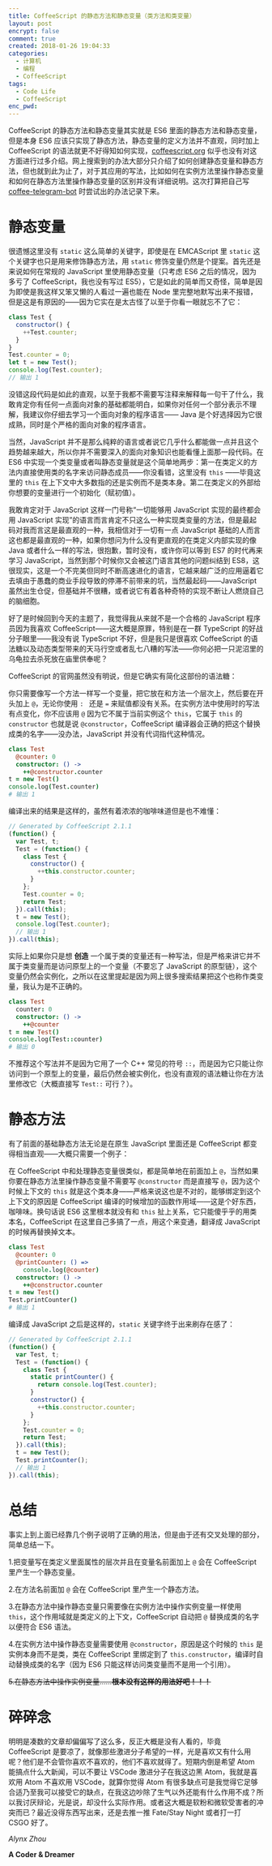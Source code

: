 ```yaml
---
title: CoffeeScript 的静态方法和静态变量（类方法和类变量）
layout: post
encrypt: false
comment: true
created: 2018-01-26 19:04:33
categories:
  - 计算机
  - 编程
  - CoffeeScript
tags:
  - Code Life
  - CoffeeScript
enc_pwd:
---
```

CoffeeScript 的静态方法和静态变量其实就是 ES6 里面的静态方法和静态变量，但是本身 ES6 应该只实现了静态方法，静态变量的定义方法并不直观，同时加上 CoffeeScript 的语法就更不好得知如何实现，[coffeescript.org](http://coffeescript.org/) 似乎也没有对这方面进行过多介绍。网上搜索到的办法大部分只介绍了如何创建静态变量和静态方法，但也就到此为止了，对于其应用的写法，比如如何在实例方法里操作静态变量和如何在静态方法里操作静态变量的区别并没有详细说明。这次打算把自己写 [coffee-telegram-bot](https://github.com/AlynxZhou/coffee-telegram-bot) 时尝试出的办法记录下来。

<!--more-->

# 静态变量

很遗憾这里没有 `static` 这么简单的关键字，即使是在 EMCAScript 里 `static` 这个关键字也只是用来修饰静态方法，用 `static` 修饰变量仍然是个提案。首先还是来说如何在常规的 JavaScript 里使用静态变量（只考虑 ES6 之后的情况，因为多亏了 CoffeeScript，我也没有写过 ES5），它是如此的简单而又奇怪，简单是因为即使是我这样又笨又懒的人看过一遍也能在 Node 里完整地默写出来不报错，但是这是有原因的——因为它实在是太古怪了以至于你看一眼就忘不了它：

```JavaScript
class Test {
  constructor() {
    ++Test.counter;
  }
}
Test.counter = 0;
let t = new Test();
console.log(Test.counter);
// 输出 1
```

没错这段代码是如此的直观，以至于我都不需要写注释来解释每一句干了什么，我敢肯定你有任何一点面向对象的基础都能明白，如果你对任何一个部分表示不理解，我建议你仔细去学习一个面向对象的程序语言—— Java 是个好选择因为它很成熟，同时是个严格的面向对象的程序语言。

当然，JavaScript 并不是那么纯粹的语言或者说它几乎什么都能做一点并且这个趋势越来越大，所以你并不需要深入的面向对象知识也能看懂上面那一段代码。在 ES6 中实现一个类变量或者叫静态变量就是这个简单地两步：第一在类定义的方法内直接使用类的名字来访问静态成员——你没看错，这里没有 `this` ——毕竟这里的 `this` 在上下文中大多数指的还是实例而不是类本身。第二在类定义的外部给你想要的变量进行一个初始化（赋初值）。

我敢肯定对于 JavaScript 这样一门号称“一切能够用 JavaScript 实现的最终都会用 JavaScript 实现”的语言而言肯定不只这么一种实现类变量的方法，但是最起码对我而言这是最直观的一种，我相信对于一切有一点 JavaScript 基础的人而言这也都是最直观的一种，如果你想问为什么没有更直观的在类定义内部实现的像 Java 或者什么一样的写法，很抱歉，暂时没有，或许你可以等到 ES7 的时代再来学习 JavaScript，当然到那个时候你又会被这门语言其他的问题纠结到 ES8，这很现实，这是一个不完美但同时不断高速进化的语言，它越来越广泛的应用逼着它去填由于愚蠢的商业手段导致的停滞不前带来的坑，当然最起码——JavaScript 虽然出生仓促，但基础并不很糟，或者说它有着各种奇特的实现不断让人燃烧自己的脑细胞。

好了是时候回到今天的主题了，我觉得我从来就不是一个合格的 JavaScript 程序员因为我喜欢 CoffeeScript——这大概是原罪，特别是在一群 TypeScript 的好战分子眼里——我没有说 TypeScript 不好，但是我只是很喜欢 CoffeeScript 的语法糖以及动态类型带来的天马行空或者乱七八糟的写法——你何必把一只泥沼里的乌龟拉去杀死放在庙里供奉呢？

CoffeeScript 的官网虽然没有明说，但是它确实有简化这部份的语法糖：

你只需要像写一个方法一样写一个变量，把它放在和方法一个层次上，然后要在开头加上 `@`，无论你使用 `: ` 还是 ` = ` 来赋值都没有关系。在实例方法中使用时的写法有点变化，你不应该用 `@` 因为它不属于当前实例这个 `this`，它属于 `this` 的 `constructor` 也就是说 `@constructor`，CoffeeScript 编译器会正确的把这个替换成类的名字——没办法，JavaScript 并没有代词指代这种情况。

```CoffeeScript
class Test
  @counter: 0
  constructor: () ->
    ++@constructor.counter
t = new Test()
console.log(Test.counter)
# 输出 1
```

编译出来的结果是这样的，虽然有着浓浓的咖啡味道但是也不难懂：

```JavaScript
// Generated by CoffeeScript 2.1.1
(function() {
  var Test, t;
  Test = (function() {
    class Test {
      constructor() {
        ++this.constructor.counter;
      }
    };
    Test.counter = 0;
    return Test;
  }).call(this);
  t = new Test();
  console.log(Test.counter);
  // 输出 1
}).call(this);
```

实际上如果你只是想 **创造** 一个属于类的变量还有一种写法，但是严格来讲它并不属于类变量而是访问原型上的一个变量（不要忘了 JavaScript 的原型链），这个变量仍然会实例化，之所以在这里提起是因为网上很多搜索结果把这个也称作类变量，我认为是不正确的。

```CoffeeScript
class Test
  counter: 0
  constructor: () ->
    ++@counter
t = new Test()
console.log(Test::counter)
# 输出 0
```

不推荐这个写法并不是因为它用了一个 C++ 常见的符号 `::`，而是因为它只能让你访问到一个原型上的变量，最后仍然会被实例化，也没有直观的语法糖让你在方法里修改它（大概直接写 `Test::` 可行？）。

# 静态方法

有了前面的基础静态方法无论是在原生 JavaScript 里面还是 CoffeeScript 都变得相当直观——大概只需要一个例子：

在 CoffeeScript 中和处理静态变量很类似，都是简单地在前面加上 `@`，当然如果你要在静态方法里操作静态变量不需要写 `@constructor` 而是直接写 `@`，因为这个时候上下文的 `this` 就是这个类本身——严格来说这也是不对的，能够绑定到这个上下文的原因是 CoffeeScript 编译的时候增加的函数作用域——这是个好东西，咖啡味。换句话说 ES6 这里根本就没有和 `this` 扯上关系，它只能傻乎乎的用类本名，CoffeeScript 在这里自己多搞了一点，用这个来变通，翻译成 JavaScript 的时候再替换掉文本。

```CoffeeScript
class Test
  @counter: 0
  @printCounter: () =>
    console.log(@counter)
  constructor: () ->
    ++@constructor.counter
t = new Test()
Test.printCounter()
# 输出 1
```

编译成 JavaScript 之后是这样的，`static` 关键字终于出来刷存在感了：

```JavaScript
// Generated by CoffeeScript 2.1.1
(function() {
  var Test, t;
  Test = (function() {
    class Test {
      static printCounter() {
        return console.log(Test.counter);
      }
      constructor() {
        ++this.constructor.counter;
      }
    };
    Test.counter = 0;
    return Test;
  }).call(this);
  t = new Test();
  Test.printCounter();
  // 输出 1
}).call(this);
```

# 总结

事实上到上面已经靠几个例子说明了正确的用法，但是由于还有交叉处理的部分，简单总结一下。

1.把变量写在类定义里面属性的层次并且在变量名前面加上 `@` 会在 CoffeeScript 里产生一个静态变量。

2.在方法名前面加 `@` 会在 CoffeeScript 里产生一个静态方法。

3.在静态方法中操作静态变量只需要像在实例方法中操作实例变量一样使用 `this`，这个作用域就是类定义的上下文，CoffeeScript 自动把 `@` 替换成类的名字以便符合 ES6 语法。

4.在实例方法中操作静态变量需要使用 `@constructor`，原因是这个时候的 `this` 是实例本身而不是类，类在 CoffeeScript 里绑定到了 `this.constructor`，编译时自动替换成类的名字（因为 ES6 只能这样访问类变量而不是用一个引用）。

~~5.在静态方法中操作实例变量……**根本没有这样的用法好吧！！！**~~

# 碎碎念

明明是凑数的文章却偏偏写了这么多，反正大概是没有人看的，毕竟 CoffeeScript 是要凉了，就像那些激进分子希望的一样，光是喜欢又有什么用呢？他们是不会管你喜欢不喜欢的，他们不喜欢就得了。短期内倒是希望 Atom 能搞点什么大新闻，可以不要让 VSCode 激进分子在我这边黑 Atom，我就是喜欢用 Atom 不喜欢用 VSCode，就算你觉得 Atom 有很多缺点可是我觉得它足够合适乃至我可以接受它的缺点，在我这边吵除了生气以外还能有什么作用不成？所以我讨厌辩论，光是说，却没什么实际作用。或者这大概是软粉和微软受害者的冲突而已？最近没得东西写出来，还是去推一推 Fate/Stay Night 或者打一打 CSGO 好了。

*Alynx Zhou*

**A Coder & Dreamer**

